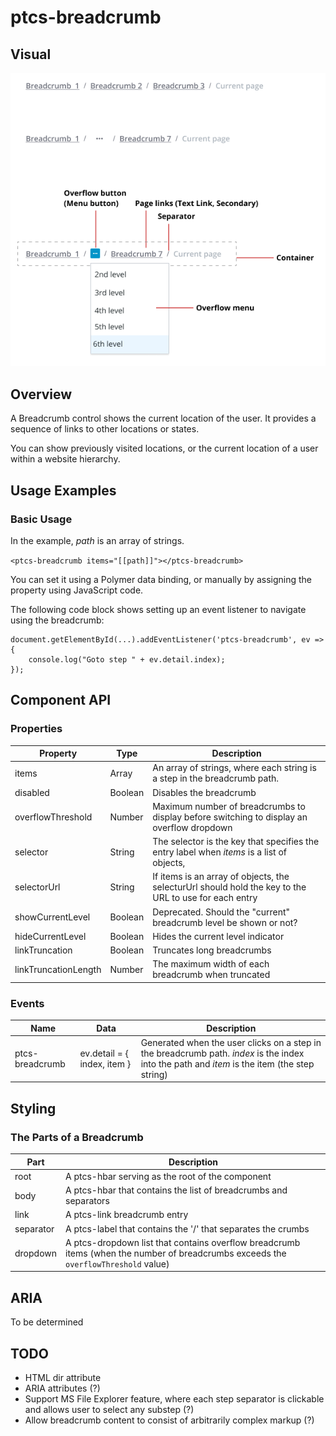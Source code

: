 # ptcs-breadcrumb

## Visual

<img src="img/breadcrumb.png">

## Overview
A Breadcrumb control shows the current location of the user. It provides a sequence of links to other locations or states.

You can show previously visited locations, or the current location of a user within a website hierarchy.


## Usage Examples

### Basic Usage

In the example, _path_ is an array of strings.

`<ptcs-breadcrumb items="[[path]]"></ptcs-breadcrumb>
`

You can set it using a Polymer data binding, or manually by assigning the property using JavaScript code.


The following code block shows setting up an event listener to navigate using the breadcrumb:

```
document.getElementById(...).addEventListener('ptcs-breadcrumb', ev =>
{
    console.log("Goto step " + ev.detail.index);
});
```


## Component API

### Properties
| Property | Type | Description |
|----------|------|-------------|
|items | Array | An array of strings, where each string is a step in the breadcrumb path. |
|disabled|Boolean| Disables the breadcrumb |
|overflowThreshold| Number | Maximum number of breadcrumbs to display before switching to display an overflow dropdown |
|selector|String| The selector is the key that specifies the entry label when _items_ is a list of objects, |
|selectorUrl|String|If items is an array of objects, the selecturUrl should hold the key to the URL to use for each entry|
|showCurrentLevel|Boolean|Deprecated. Should the "current" breadcrumb level be shown or not?|
|hideCurrentLevel|Boolean|Hides the current level indicator|
|linkTruncation|Boolean| Truncates long breadcrumbs |
|linkTruncationLength|Number| The maximum width of each breadcrumb when truncated|

### Events

| Name | Data | Description |
|------|------|-------------|
| ptcs-breadcrumb | ev.detail = { index, item } | Generated when the user clicks on a step in the breadcrumb path. _index_ is the index into the path and _item_ is the item (the step string)|


## Styling

### The Parts of a Breadcrumb

| Part | Description |
|-----------|-------------|
|root|A ptcs-hbar serving as the root of the component|
|body|A ptcs-hbar that contains the list of breadcrumbs and separators|
|link|A ptcs-link breadcrumb entry|
|separator| A ptcs-label that contains the '/' that separates the crumbs
|dropdown|A ptcs-dropdown list that contains overflow breadcrumb items (when the number of breadcrumbs exceeds the `overflowThreshold` value)|




## ARIA

To be determined

## TODO
- HTML dir attribute
- ARIA attributes (?)
- Support MS File Explorer feature, where each step separator is clickable and allows user to select any substep (?)
- Allow breadcrumb content to consist of arbitrarily complex markup (?)
